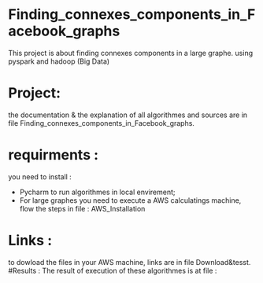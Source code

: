 # Finding_connexes_components_in_Facebook_graphs
This project is about finding connexes components in a large graphe. using pyspark and hadoop (Big Data)
# Project: 
the documentation & the explanation of all algorithmes and sources are in file Finding_connexes_components_in_Facebook_graphs. 
# requirments : 
you need to install : 
- Pycharm to run algorithmes in local envirement; 
- For large graphes you need to execute a AWS  calculatings machine, flow the steps in file : AWS_Installation 
# Links : 
to dowload the files in your AWS machine, links are in file Download&tesst.
#Results : 
The result of execution of these algorithmes is at file : 
